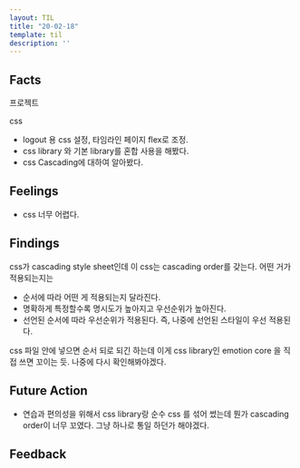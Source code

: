 ```yaml
---
layout: TIL
title: "20-02-18"
template: til
description: ''
---
```


## Facts

프로젝트

css

- logout 용 css 설정, 타임라인 페이지 flex로 조정.
- css library 와 기본 library를 혼합 사용을 해봤다.
- css Cascading에 대하여 알아봤다.

## Feelings

- css 너무 어렵다.

## Findings

css가 cascading style sheet인데 이 css는 cascading order를 갖는다. 어떤 거가 적용되는지는

- 순서에 따라 어떤 게 적용되는지 달라진다.
- 명확하게 특정할수록 명시도가 높아지고 우선순위가 높아진다.
- 선언된 순서에 따라 우선순위가 적용된다. 즉, 나중에 선언된 스타일이 우선 적용된다.

css 파일 안에 넣으면 순서 되로 되긴 하는데 이게 css library인 emotion core 을 직접 쓰면 꼬이는 듯. 나중에 다시 확인해봐야겠다.

## Future Action

- 연습과 편의성을 위해서 css library랑 순수 css 를 섞어 썼는데 뭔가 cascading order이 너무 꼬였다. 그냥 하나로 통일 하던가 해야겠다.

## Feedback
